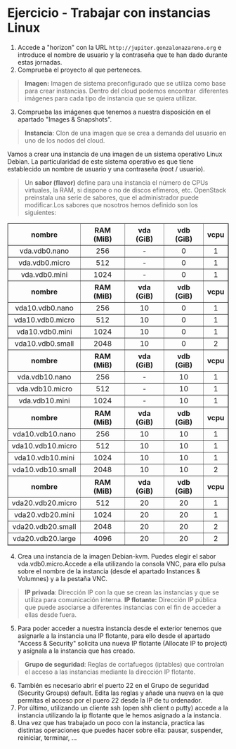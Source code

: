 # Ejercicio - Trabajar con instancias Linux

1. Accede a "horizon" con la URL `http://jupiter.gonzalonazareno.org` e introduce el nombre de usuario y la contraseña que te han dado durante estas jornadas.
2. Comprueba el proyecto al que perteneces.

> **Imagen:** Imagen de sistema preconfigurado que se utiliza como base para crear instancias. Dentro del cloud podemos encontrar  diferentes imágenes para cada tipo de instancia que se quiera utilizar.

3. Comprueba las imágenes que tenemos a nuestra disposición en el apartado "Images & Snapshots".

> **Instancia**: Clon de una imagen que se crea a demanda del usuario en uno de los nodos del cloud.

Vamos a crear una instancia de una imagen de un sistema operativo Linux Debian. La particularidad de este sistema operativo es que tiene establecido un nombre de usuario y una contraseña (root / usuario).

> Un **sabor (flavor)** define para una instancia el número de CPUs virtuales, la RAM, si dispone o no de discos efímeros, etc. OpenStack preinstala una serie de sabores, que el administrador puede modificar.Los sabores que nosotros hemos definido son los siguientes:
<table border="1">
<tbody>
<tr><th>nombre</th><th>RAM (MiB)</th><th>vda (GiB)</th><th>vdb (GiB)</th><th>vcpu</th></tr>
<tr>
<td style="text-align: center;">vda.vdb0.nano</td>
<td style="text-align: center;">256</td>
<td style="text-align: center;">-</td>
<td style="text-align: center;">0</td>
<td style="text-align: center;">1</td>
</tr>
<tr>
<td style="text-align: center;">vda.vdb0.micro</td>
<td style="text-align: center;">512</td>
<td style="text-align: center;">-</td>
<td style="text-align: center;">0</td>
<td style="text-align: center;">1</td>
</tr>
<tr>
<td style="text-align: center;">vda.vdb0.mini</td>
<td style="text-align: center;">1024</td>
<td style="text-align: center;">-</td>
<td style="text-align: center;">0</td>
<td style="text-align: center;">1</td>
</tr>
<tr><th>nombre</th><th>RAM (MiB)</th><th>vda (GiB)</th><th>vdb (GiB)</th><th>vcpu</th></tr>
<tr>
<td style="text-align: center;">vda10.vdb0.nano</td>
<td style="text-align: center;">256</td>
<td style="text-align: center;">10</td>
<td style="text-align: center;">0</td>
<td style="text-align: center;">1</td>
</tr>
<tr>
<td style="text-align: center;">vda10.vdb0.micro</td>
<td style="text-align: center;">512</td>
<td style="text-align: center;">10</td>
<td style="text-align: center;">0</td>
<td style="text-align: center;">1</td>
</tr>
<tr>
<td style="text-align: center;">vda10.vdb0.mini</td>
<td style="text-align: center;">1024</td>
<td style="text-align: center;">10</td>
<td style="text-align: center;">0</td>
<td style="text-align: center;">1</td>
</tr>
<tr>
<td style="text-align: center;">vda10.vdb0.small</td>
<td style="text-align: center;">2048</td>
<td style="text-align: center;">10</td>
<td style="text-align: center;">0</td>
<td style="text-align: center;">2</td>
</tr>
<tr><th>nombre</th><th>RAM (MiB)</th><th>vda (GiB)</th><th>vdb (GiB)</th><th>vcpu</th></tr>
<tr>
<td style="text-align: center;">vda.vdb10.nano</td>
<td style="text-align: center;">256</td>
<td style="text-align: center;">-</td>
<td style="text-align: center;">10</td>
<td style="text-align: center;">1</td>
</tr>
<tr>
<td style="text-align: center;">vda.vdb10.micro</td>
<td style="text-align: center;">512</td>
<td style="text-align: center;">-</td>
<td style="text-align: center;">10</td>
<td style="text-align: center;">1</td>
</tr>
<tr>
<td style="text-align: center;">vda.vdb10.mini</td>
<td style="text-align: center;">1024</td>
<td style="text-align: center;">-</td>
<td style="text-align: center;">10</td>
<td style="text-align: center;">1</td>
</tr>
<tr><th>nombre</th><th>RAM (MiB)</th><th>vda (GiB)</th><th>vdb (GiB)</th><th>vcpu</th></tr>
<tr>
<td style="text-align: center;">vda10.vdb10.nano</td>
<td style="text-align: center;">256</td>
<td style="text-align: center;">10</td>
<td style="text-align: center;">10</td>
<td style="text-align: center;">1</td>
</tr>
<tr>
<td style="text-align: center;">vda10.vdb10.micro</td>
<td style="text-align: center;">512</td>
<td style="text-align: center;">10</td>
<td style="text-align: center;">10</td>
<td style="text-align: center;">1</td>
</tr>
<tr>
<td style="text-align: center;">vda10.vdb10.mini</td>
<td style="text-align: center;">1024</td>
<td style="text-align: center;">10</td>
<td style="text-align: center;">10</td>
<td style="text-align: center;">1</td>
</tr>
<tr>
<td style="text-align: center;">vda10.vdb10.small</td>
<td style="text-align: center;">2048</td>
<td style="text-align: center;">10</td>
<td style="text-align: center;">10</td>
<td style="text-align: center;">2</td>
</tr>
<tr><th>nombre</th><th>RAM (MiB)</th><th>vda (GiB)</th><th>vdb (GiB)</th><th>vcpu</th></tr>
<tr>
<td style="text-align: center;">vda20.vdb20.micro</td>
<td style="text-align: center;">512</td>
<td style="text-align: center;">20</td>
<td style="text-align: center;">20</td>
<td style="text-align: center;">1</td>
</tr>
<tr>
<td style="text-align: center;">vda20.vdb20.mini</td>
<td style="text-align: center;">1024</td>
<td style="text-align: center;">20</td>
<td style="text-align: center;">20</td>
<td style="text-align: center;">1</td>
</tr>
<tr>
<td style="text-align: center;">vda20.vdb20.small</td>
<td style="text-align: center;">2048</td>
<td style="text-align: center;">20</td>
<td style="text-align: center;">20</td>
<td style="text-align: center;">2</td>
</tr>
<tr>
<td style="text-align: center;">vda20.vdb20.large</td>
<td style="text-align: center;">4096</td>
<td style="text-align: center;">20</td>
<td style="text-align: center;">20</td>
<td style="text-align: center;">2</td>
</tr>
</tbody>
</table>

4. Crea una instancia de la imagen Debian-kvm. Puedes elegir el sabor vda.vdb0.micro.Accede a ella utilizando la consola VNC, para ello pulsa sobre el nombre de la instancia (desde el apartado Instances & Volumnes) y a la pestaña VNC.

> **IP privada**: Dirección IP con la que se crean las instancias y que se utiliza para comunicación interna.
> **IP flotante:** Dirección IP pública que puede asociarse a diferentes instancias con el fin de acceder a ellas desde fuera.

5. Para poder acceder a nuestra instancia desde el exterior tenemos que asignarle a la instancia una IP flotante, para ello desde el apartado "Access & Security" solicita una nueva IP flotante (Allocate IP to project) y asígnala a la instancia que has creado.

> **Grupo de seguridad**: Reglas de cortafuegos (iptables) que controlan el acceso a las instancias mediante la dirección IP flotante.

6. También es necesario abrir el puerto 22 en el Grupo de seguridad (Security Groups) default. Edita las reglas y añade una nueva en la que permitas el acceso por el puero 22 desde la IP de tu ordenador.
7. Por último, utilizando un cliente ssh (open shh client o putty) accede a la instancia utilizando la ip flotante que le hemos asignado a la instancia.
8. Una vez que has trabajado un poco con la instancia, practica las distintas operaciones que puedes hacer sobre ella: pausar, suspender, reiniciar, terminar, ...
